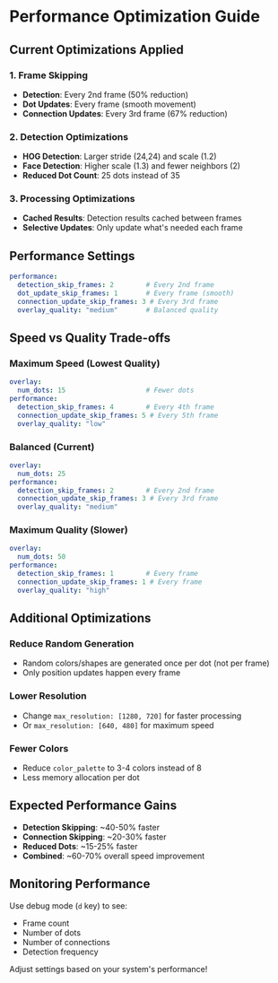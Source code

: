 # Performance Optimization Guide

## Current Optimizations Applied

### 1. **Frame Skipping**
- **Detection**: Every 2nd frame (50% reduction)
- **Dot Updates**: Every frame (smooth movement)
- **Connection Updates**: Every 3rd frame (67% reduction)

### 2. **Detection Optimizations**
- **HOG Detection**: Larger stride (24,24) and scale (1.2)
- **Face Detection**: Higher scale (1.3) and fewer neighbors (2)
- **Reduced Dot Count**: 25 dots instead of 35

### 3. **Processing Optimizations**
- **Cached Results**: Detection results cached between frames
- **Selective Updates**: Only update what's needed each frame

## Performance Settings

```yaml
performance:
  detection_skip_frames: 2        # Every 2nd frame
  dot_update_skip_frames: 1       # Every frame (smooth)
  connection_update_skip_frames: 3 # Every 3rd frame
  overlay_quality: "medium"       # Balanced quality
```

## Speed vs Quality Trade-offs

### **Maximum Speed** (Lowest Quality)
```yaml
overlay:
  num_dots: 15                    # Fewer dots
performance:
  detection_skip_frames: 4        # Every 4th frame
  connection_update_skip_frames: 5 # Every 5th frame
  overlay_quality: "low"
```

### **Balanced** (Current)
```yaml
overlay:
  num_dots: 25
performance:
  detection_skip_frames: 2        # Every 2nd frame
  connection_update_skip_frames: 3 # Every 3rd frame
  overlay_quality: "medium"
```

### **Maximum Quality** (Slower)
```yaml
overlay:
  num_dots: 50
performance:
  detection_skip_frames: 1        # Every frame
  connection_update_skip_frames: 1 # Every frame
  overlay_quality: "high"
```

## Additional Optimizations

### **Reduce Random Generation**
- Random colors/shapes are generated once per dot (not per frame)
- Only position updates happen every frame

### **Lower Resolution**
- Change `max_resolution: [1280, 720]` for faster processing
- Or `max_resolution: [640, 480]` for maximum speed

### **Fewer Colors**
- Reduce `color_palette` to 3-4 colors instead of 8
- Less memory allocation per dot

## Expected Performance Gains

- **Detection Skipping**: ~40-50% faster
- **Connection Skipping**: ~20-30% faster  
- **Reduced Dots**: ~15-25% faster
- **Combined**: ~60-70% overall speed improvement

## Monitoring Performance

Use debug mode (`d` key) to see:
- Frame count
- Number of dots
- Number of connections
- Detection frequency

Adjust settings based on your system's performance!
